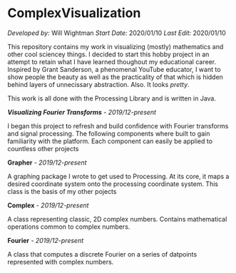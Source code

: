 # ComplexVisualization
  *Developed by:* Will Wightman
  *Start Date:* 2020/01/10
  *Last Edit:* 2020/01/10

This repository contains my work in visualizing (mostly) mathematics and other cool sciencey things.
I decided to start this hobby project in an attempt to retain what I have learned thoughout my educational career.
Inspired by Grant Sanderson, a phenomenal YouTube educator, I want to show people the beauty as well as the practicality of that which is hidden behind layers of unnecissary abstraction. Also. It looks *pretty*.

This work is all done with the Processing Library and is written in Java.

**_Visualizing Fourier Transforms_** *- 2019/12-present*

I began this project to refresh and build confidence with Fourier transforms and signal processing. The following components where built to gain familiarity with the platform. Each component can easily be applied to countless other projects

**Grapher** *- 2019/12-present*

A graphing package I wrote to get used to Processing. At its core, it maps a desired coordinate system onto the processing coordinate system. This class is the basis of my other pojects

**Complex** *- 2019/12-present*

A class representing classic, 2D complex numbers. Contains mathematical operations common to complex numbers.

**Fourier** *- 2019/12-present*

A class that computes a discrete Fourier on a series of datpoints represented with complex numbers.
